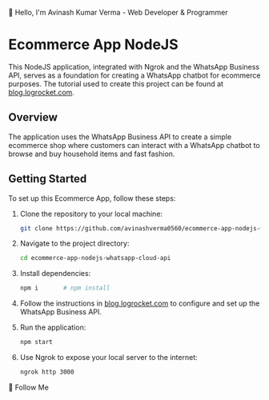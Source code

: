 👋 Hello, I'm Avinash Kumar Verma - Web Developer & Programmer
# Ecommerce App NodeJS

This NodeJS application, integrated with Ngrok and the WhatsApp Business API, serves as a foundation for creating a WhatsApp chatbot for ecommerce purposes. The tutorial used to create this project can be found at [blog.logrocket.com](https://blog.logrocket.com/build-ecommerce-app-whatsapp-cloud-api-node-js/).

## Overview

The application uses the WhatsApp Business API to create a simple ecommerce shop where customers can interact with a WhatsApp chatbot to browse and buy household items and fast fashion.

## Getting Started

To set up this Ecommerce App, follow these steps:

1. Clone the repository to your local machine:

   ```bash
   git clone https://github.com/avinashverma0560/ecommerce-app-nodejs-whatsapp-cloud-api-master.git
   ```

2. Navigate to the project directory:
   
   ```bash
   cd ecommerce-app-nodejs-whatsapp-cloud-api
   ```

4. Install dependencies:
   
   ```bash
   npm i       # npm install
   ```

6. Follow the instructions in [blog.logrocket.com](https://blog.logrocket.com/build-ecommerce-app-whatsapp-cloud-api-node-js/) to configure and set up the WhatsApp Business API.

7. Run the application:
   
   ```bash
   npm start
   ```

9. Use Ngrok to expose your local server to the internet:
    
   ```bash
   ngrok http 3000
   ```

🚀 Follow Me




